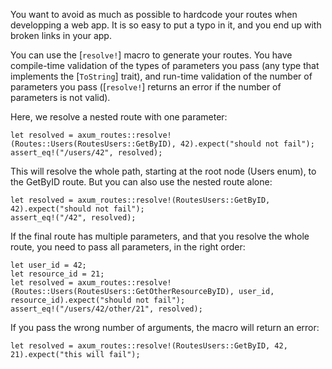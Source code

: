 You want to avoid as much as possible to hardcode your routes when
developping a web app. It is so easy to put a typo in it, and you end up
with broken links in your app.

You can use the [`resolve!`] macro to generate your routes.
You have compile-time validation of the types of parameters you pass
(any type that implements the [`ToString`] trait), and run-time
validation of the number of parameters you pass ([`resolve!`] returns an error
if the number of parameters is not valid).


Here, we resolve a nested route with one parameter:

```no_test,rust
let resolved = axum_routes::resolve!(Routes::Users(RoutesUsers::GetByID), 42).expect("should not fail");
assert_eq!("/users/42", resolved);
```

This will resolve the whole path, starting at the root node (Users enum),
to the GetByID route.
But you can also use the nested route alone:

```no_test,rust
let resolved = axum_routes::resolve!(RoutesUsers::GetByID, 42).expect("should not fail");
assert_eq!("/42", resolved);
```

If the final route has multiple parameters, and that you resolve the whole
route, you need to pass all parameters, in the right order:

```no_test,rust
let user_id = 42;
let resource_id = 21;
let resolved = axum_routes::resolve!(Routes::Users(RoutesUsers::GetOtherResourceByID), user_id, resource_id).expect("should not fail");
assert_eq!("/users/42/other/21", resolved);
```

If you pass the wrong number of arguments, the macro will return an error:

```no_test,rust
let resolved = axum_routes::resolve!(RoutesUsers::GetByID, 42, 21).expect("this will fail");
```
